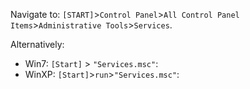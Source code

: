 Navigate to: `[START]`>`Control Panel`>`All Control Panel Items`>`Administrative Tools`>`Services`.

Alternatively:

- Win7: `[Start]` > `"Services.msc"`:
- WinXP: `[Start]`>`run`>`"Services.msc"`:
